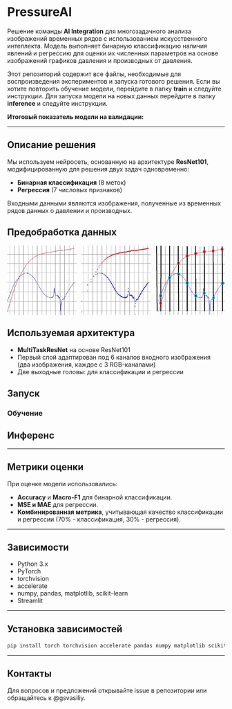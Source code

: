 # PressureAI

Решение команды **AI Integration** для многозадачного анализа изображений временных рядов с использованием искусственного интеллекта. Модель выполняет бинарную классификацию наличия явлений и регрессию для оценки их численных параметров на основе изображений графиков давления и производных от давления.

Этот репозиторий содержит все файлы, необходимые для воспроизведения экспериментов и запуска готового решения. Если вы хотите повторить обучение модели, перейдите в папку **train** и следуйте инструкции. Для запуска модели на новых данных перейдите в папку **inference** и следуйте инструкции.

**Итоговый показатель модели на валидации:** 

---

## Описание решения

Мы используем нейросеть, основанную на архитектуре **ResNet101**, модифицированную для решения двух задач одновременно:
- **Бинарная классификация** (8 меток)
- **Регрессия** (7 числовых признаков)

Входными данными являются изображения, полученные из временных рядов данных о давлении и производных.

## Предобработка данных

<div style="display: flex; justify-content: center;">
  <img src="img/1.jpg" alt="plot" width="32%">&nbsp; &nbsp;
  <img src="img/2.jpg" alt="scatter" width="32%">&nbsp; &nbsp;
  <img src="img/3.jpg" alt="numerical" width="32%">
</div>

## Используемая архитектура

- **MultiTaskResNet** на основе ResNet101
- Первый слой адаптирован под 6 каналов входного изображения (два изображения, каждое с 3 RGB-каналами)
- Две выходные головы: для классификации и регрессии

## Запуск

### Обучение

## Инференс



---

## Метрики оценки

При оценке модели использовались:
- **Accuracy** и **Macro-F1** для бинарной классификации.
- **MSE и MAE** для регрессии.
- **Комбинированная метрика**, учитывающая качество классификации и регрессии (70% - классификация, 30% - регрессия).

---

## Зависимости

- Python 3.x
- PyTorch
- torchvision
- accelerate
- numpy, pandas, matplotlib, scikit-learn
- Streamlit

---

## Установка зависимостей

```bash
pip install torch torchvision accelerate pandas numpy matplotlib scikit-learn streamlit
```

---

## Контакты

Для вопросов и предложений открывайте issue в репозитории или обращайтесь к @gsvasiliy.


